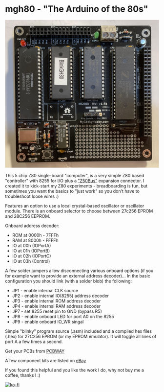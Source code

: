 # mgh80 - "The Arduino of the 80s"

![picture of v1.4c](https://github.com/Kris-Sekula/mgh80/blob/main/pictures/1.4b_assembled.jpg)

This 5 chip Z80 single-board "computer", is a very simple Z80 based "controller" with 8255 for I/O plus a ["Z50Bus"](http://linc.no/products/z50bus/) expansion connector. I created it to kick-start my Z80 experiments - breadboarding is fun, but sometimes you want the basics to "just work" so you don't have to troubleshoot loose wires :) 

Features an option to use a local crystal-based oscillator or oscillator module. There is an onboard selector to choose between 27c256 EPROM and 28C256 EEPROM.

Onboard address decoder:
* ROM at 0000h - 7FFFh
* RAM at 8000h - FFFFh
* IO at 00h (IOPortA)
* IO at 01h (IOPortB)
* IO at 02h (IOPortC)
* IO at 03h (Control)

A few solder jumpers allow disconnecting various onboard options (if you for example want to provide an external address decoder)... In the basic configuration you should link (with a solder blob) the following:
* JP1 - enable internal CLK source
* JP2 - enable internal IO(8255) address decoder
* JP3 - enable internal ROM address decoder
* JP4 - enable internal RAM address decoder
* JP7 - set 8255 reset pin to GND (bypass R5)
* JP8 - enable onboard LED for port A0 on the 8255
* JP9 - enable onboard IO_WR singal

Simple "blinky" program source (.asm) included and a compiled hex files (.hex) for 27C256 EPROM (or my EPROM emulator). It will toggle all lines of port A a few times a second.

Get your PCBs from [PCBWAY](https://www.pcbway.com/project/shareproject/mgh80___the_Arduino_of_the_80s__simple_z80_based__microcontroller____sbc_.html)

A few component kits are listed on [eBay](https://www.ebay.com/sch/avr4sale/m.html?_nkw=&_armrs=1&_ipg=&_from=)

If you found this helpful and you like the work I do, why not buy me a coffee, thanks ! :)

[![ko-fi](https://www.ko-fi.com/img/githubbutton_sm.svg)](https://ko-fi.com/R6R52KGCD)
